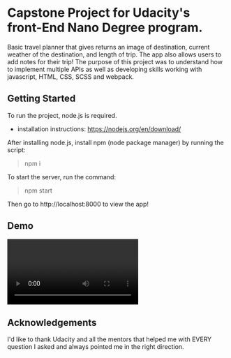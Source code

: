 # Capstone Project for Udacity's front-End Nano Degree program.

Basic travel planner that gives returns an image of destination, current weather of the destination, and length of trip. The app also allows users to add notes for their trip! The purpose of this project was to understand how to implement multiple APIs as well as developing skills working with javascript, HTML, CSS, SCSS and webpack. 

## Getting Started

To run the project, node.js is required.
  - installation instructions: https://nodejs.org/en/download/
  
After installing node.js, install npm (node package manager) by running the script:
> npm i

To start the server, run the command:
> npm start

Then go to http://localhost:8000 to view the app!

## Demo
![Travel App Demo](demo/travelapp.gif.mp4)

## Acknowledgements

I'd like to thank Udacity and all the mentors that helped me with EVERY question I asked and always pointed me in the right direction.  
